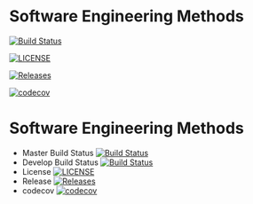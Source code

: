 # Software Engineering Methods

[![Build Status](https://travis-ci.com/heinsetswe/sem.svg?branch=master)](https://travis-ci.com/heinsetswe/sem)

[![LICENSE](https://img.shields.io/github/license/heinsetswe/sem.svg?style=flat-square)](https://github.com/heinsetswe/sem/blob/master/LICENSE)

[![Releases](https://img.shields.io/github/release/heinsetswe/sem/all.svg?style=flat-square)](https://github.com/heinsetswe/sem/releases)

[![codecov](https://codecov.io/gh/heinsetswe/sem/branch/master/graph/badge.svg?token=PKPNAJ2LJ0)](https://codecov.io/gh/heinsetswe/sem)

# Software Engineering Methods

- Master Build Status [![Build Status](https://travis-ci.com/heinsetswe/sem.svg?branch=master)](https://travis-ci.com/heinsetswe/sem)
- Develop Build Status [![Build Status](https://travis-ci.com/heinsetswe/sem.svg?branch=develop)](https://travis-ci.com/heinsetswe/sem)
- License [![LICENSE](https://img.shields.io/github/license/heinsetswe/sem.svg?style=flat-square)](https://github.com/heinsetswe/sem/blob/master/LICENSE)
- Release [![Releases](https://img.shields.io/github/release/heinsetswe/sem/all.svg?style=flat-square)](https://github.com/heinsetswe/sem/releases)
- codecov [![codecov](https://codecov.io/gh/heinsetswe/sem/branch/master/graph/badge.svg?token=PKPNAJ2LJ0)](https://codecov.io/gh/heinsetswe/sem)
